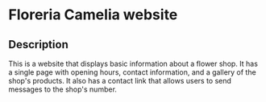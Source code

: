 # Floreria Camelia website
## Description
This is a website that displays basic information about a flower shop. It has a single page with opening hours, contact information, and a gallery of the shop's products. It also has a contact link that allows users to send messages to the shop's number.